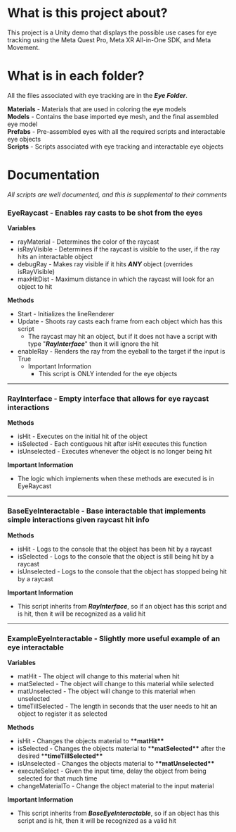 # What is this project about?

This project is a Unity demo that displays the possible use cases for eye tracking using the Meta Quest Pro, Meta XR All-in-One SDK, and Meta Movement.

# What is in each folder?

All the files associated with eye tracking are in the **_Eye Folder_**.

**Materials** - Materials that are used in coloring the eye models  
**Models** - Contains the base imported eye mesh, and the final assembled eye model  
**Prefabs** - Pre-assembled eyes with all the required scripts and interactable eye objects  
**Scripts** - Scripts associated with eye tracking and interactable eye objects

# Documentation

_All scripts are well documented, and this is supplemental to their comments_

### EyeRaycast - Enables ray casts to be shot from the eyes

**Variables**

- rayMaterial - Determines the color of the raycast
- isRayVisible - Determines if the raycast is visible to the user, if the ray hits an interactable object
- debugRay - Makes ray visible if it hits **_ANY_** object (overrides isRayVisible)
- maxHitDist - Maximum distance in which the raycast will look for an object to hit

**Methods**

- Start - Initializes the lineRenderer
- Update - Shoots ray casts each frame from each object which has this script
  - The raycast may hit an object, but if it does not have a script with type "**_RayInterface_**" then it will ignore the hit
- enableRay - Renders the ray from the eyeball to the target if the input is True
  - Important Information
    - This script is ONLY intended for the eye objects

---

### RayInterface - Empty interface that allows for eye raycast interactions

**Methods**

- isHit - Executes on the initial hit of the object
- isSelected - Each contiguous hit after isHit executes this function
- isUnselected - Executes whenever the object is no longer being hit

**Important Information**

- The logic which implements when these methods are executed is in EyeRaycast

---

### BaseEyeInteractable - Base interactable that implements simple interactions given raycast hit info

**Methods**

- isHit - Logs to the console that the object has been hit by a raycast
- isSelected - Logs to the console that the object is still being hit by a raycast
- isUnselected - Logs to the console that the object has stopped being hit by a raycast

**Important Information**

- This script inherits from **_RayInterface_**, so if an object has this script and is hit, then it will be recognized as a valid hit

---

### ExampleEyeInteractable - Slightly more useful example of an eye interactable

**Variables**

- matHit - The object will change to this material when hit
- matSelected - The object will change to this material while selected
- matUnselected - The object will change to this material when unselected
- timeTillSelected - The length in seconds that the user needs to hit an object to register it as selected

**Methods**

- isHit - Changes the objects material to \***\*matHit\*\***
- isSelected - Changes the objects material to \***\*matSelected\*\*** after the desired \***\*timeTillSelected\*\***
- isUnselected - Changes the objects material to \***\*matUnselected\*\***
- executeSelect - Given the input time, delay the object from being selected for that much time
- changeMaterialTo - Change the object material to the input material

**Important Information**

- This script inherits from **_BaseEyeInteractable_**, so if an object has this script and is hit, then it will be recognized as a valid hit
